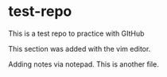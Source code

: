 # test-repo
This is a test repo to practice with GItHub

This section was added with the vim editor. 

Adding notes via notepad. This is another file.
